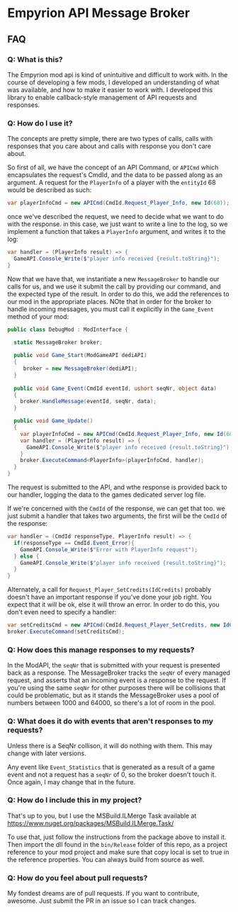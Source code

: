 # Empyrion API Message Broker

## FAQ

### Q:  What is this?

The Empyrion mod api is kind of unintuitive and difficult to work with.  In the course of developing a few mods, I developed an understanding of what was available, and how to make it easier to work with.  I developed this library to enable callback-style management of API requests and responses.

### Q:  How do I use it?

The concepts are pretty simple, there are two types of calls, calls with responses that you care about and calls with response you don't care about.

So first of all, we have the concept of an API Command, or `APICmd` which encapsulates the request's CmdId, and the data to be passed along as an argument.  A request for the `PlayerInfo` of a player with the `entityId` 68 would be described as such:

```csharp
var playerInfoCmd = new APICmd(CmdId.Request_Player_Info, new Id(68));

```

once we've described the request, we need to decide what we want to do with the response.  in this case, we just want to write a line to the log, so we implement a function that takes a `PlayerInfo` argument, and writes it to the log:

```csharp
var handler = (PlayerInfo result) => {
  GameAPI.Console_Write($"player info received {result.toString}");
}
```

Now that we have that, we instantiate a new `MessageBroker` to handle our calls for us, and we use it submit the call by providing our command, and the expected type of the result.  In order to do this, we add the references to our mod in the appropriate places.  NOte that in order for the broker to handle incoming messages, you must call it explicitly in the `Game_Event` method of your mod:

```csharp
public class DebugMod : ModInterface {

  static MessageBroker broker;
  
  public void Game_Start(ModGameAPI dediAPI)
  {
     broker = new MessageBroker(dediAPI);
  }
  
  public void Game_Event(CmdId eventId, ushort seqNr, object data)
  {
    broker.HandleMessage(eventId, seqNr, data);
  }

  public void Game_Update()
  {
    var playerInfoCmd = new APICmd(CmdId.Request_Player_Info, new Id(68));
    var handler = (PlayerInfo result) => {
      GameAPI.Console_Write($"player info received {result.toString}");
    }
    broker.ExecuteCommand<PlayerInfo>(playerInfoCmd, handler);
  }  
}
```

The request is submitted to the API, and wthe response is provided back to our handler, logging the data to the games dedicated server log file.

If we're concerned with the `CmdId` of the response, we can get that too. we just submit a handler that takes two arguments, the first will be the `CmdId` of the response:

```csharp
var handler = (CmdId responseType, PlayerInfo result) => {
  if(responseType == CmdId.Event_Error){
    GameAPI.Console_Write($"Error with PlayerInfo request");
  } else {
    GameAPI.Console_Write($"player info received {result.toString}");
  }
}
```

Alternately, a call for `Request_Player_SetCredits(IdCredits)` probably doesn't have an important response if you've done your job right.  You expect that it will be ok, else it will throw an error.  In order to do this, you don't even need to specify a handler:

```csharp
var setCreditsCmd = new APICmd(CmdId.Request_Player_SetCredits, new IdCredits(68,10.0));
broker.ExecuteCommand(setCreditsCmd);
```

### Q:  How does this manage responses to my requests?

In the ModAPI, the `seqNr` that is submitted with your request is presented back as a response.  The MessageBroker tracks the `seqNr` of every managed request, and asserts that an incoming event is a response to the request.  If you're using the same `seqNr` for other purposes there will be collisions that could be problematic, but as it stands the MessageBroker uses a pool of numbers between 1000 and 64000, so there's a lot of room in the pool.

### Q:  What does it do with events that aren't responses to my requests?

Unless there is a SeqNr collison, it will do nothing with them.  This may change with later versions.

Any event like `Event_Statistics` that is generated as a result of a game event and not a request has a `seqNr` of 0, so the broker doesn't touch it.  Once again, I may change that in the future.

### Q:  How do I include this in my project?

That's up to you, but I use the MSBuild.ILMerge Task available at https://www.nuget.org/packages/MSBuild.ILMerge.Task/

To use that, just follow the instructions from the package above to install it. Then import the dll found in the `bin/Release` folder of this repo, as a project reference to your mod project and make sure that copy local is set to true in the reference properties.  You can always build from source as well.

### Q:  How do you feel about pull requests?

My fondest dreams are of pull requests.  If you want to contribute, awesome.  Just submit the PR in an issue so I can track changes.
